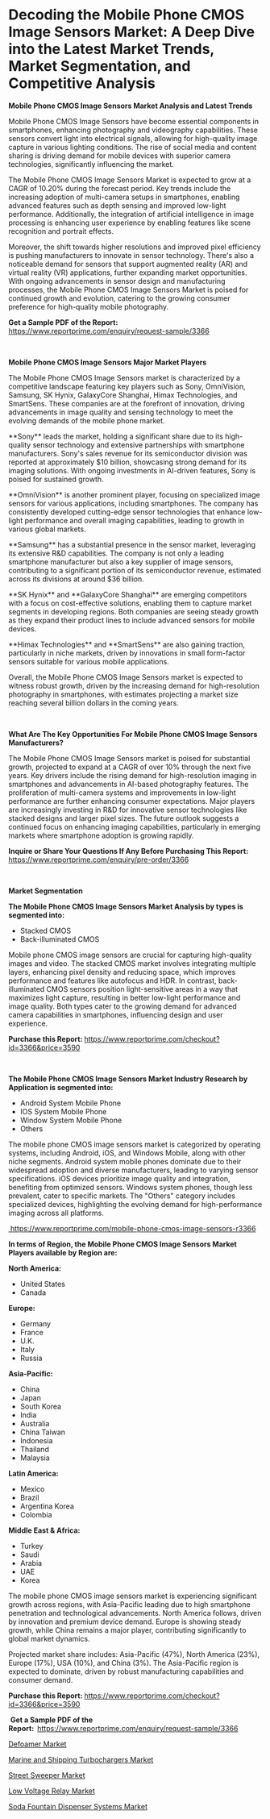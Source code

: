 <p><h1>Decoding the Mobile Phone CMOS Image Sensors Market: A Deep Dive into the Latest Market Trends, Market Segmentation, and Competitive Analysis</h1></p><p><strong>Mobile Phone CMOS Image Sensors Market Analysis and Latest Trends</strong></p>
<p><p>Mobile Phone CMOS Image Sensors have become essential components in smartphones, enhancing photography and videography capabilities. These sensors convert light into electrical signals, allowing for high-quality image capture in various lighting conditions. The rise of social media and content sharing is driving demand for mobile devices with superior camera technologies, significantly influencing the market.</p><p>The Mobile Phone CMOS Image Sensors Market is expected to grow at a CAGR of 10.20% during the forecast period. Key trends include the increasing adoption of multi-camera setups in smartphones, enabling advanced features such as depth sensing and improved low-light performance. Additionally, the integration of artificial intelligence in image processing is enhancing user experience by enabling features like scene recognition and portrait effects.</p><p>Moreover, the shift towards higher resolutions and improved pixel efficiency is pushing manufacturers to innovate in sensor technology. There's also a noticeable demand for sensors that support augmented reality (AR) and virtual reality (VR) applications, further expanding market opportunities. With ongoing advancements in sensor design and manufacturing processes, the Mobile Phone CMOS Image Sensors Market is poised for continued growth and evolution, catering to the growing consumer preference for high-quality mobile photography.</p></p>
<p><strong>Get a Sample PDF of the Report:&nbsp;</strong> <a href="https://www.reportprime.com/enquiry/request-sample/3366?utm_campaign=1088&utm_medium=2&utm_source=Github&utm_content=ia&utm_term=02102024&utm_id=mobile-phone-cmos-image-sensors">https://www.reportprime.com/enquiry/request-sample/3366</a></p>
<p>&nbsp;</p>
<p><strong>Mobile Phone CMOS Image Sensors Major Market Players</strong></p>
<p><p>The Mobile Phone CMOS Image Sensors market is characterized by a competitive landscape featuring key players such as Sony, OmniVision, Samsung, SK Hynix, GalaxyCore Shanghai, Himax Technologies, and SmartSens. These companies are at the forefront of innovation, driving advancements in image quality and sensing technology to meet the evolving demands of the mobile phone market.</p><p>**Sony** leads the market, holding a significant share due to its high-quality sensor technology and extensive partnerships with smartphone manufacturers. Sony's sales revenue for its semiconductor division was reported at approximately $10 billion, showcasing strong demand for its imaging solutions. With ongoing investments in AI-driven features, Sony is poised for sustained growth.</p><p>**OmniVision** is another prominent player, focusing on specialized image sensors for various applications, including smartphones. The company has consistently developed cutting-edge sensor technologies that enhance low-light performance and overall imaging capabilities, leading to growth in various global markets.</p><p>**Samsung** has a substantial presence in the sensor market, leveraging its extensive R&D capabilities. The company is not only a leading smartphone manufacturer but also a key supplier of image sensors, contributing to a significant portion of its semiconductor revenue, estimated across its divisions at around $36 billion.</p><p>**SK Hynix** and **GalaxyCore Shanghai** are emerging competitors with a focus on cost-effective solutions, enabling them to capture market segments in developing regions. Both companies are seeing steady growth as they expand their product lines to include advanced sensors for mobile devices.</p><p>**Himax Technologies** and **SmartSens** are also gaining traction, particularly in niche markets, driven by innovations in small form-factor sensors suitable for various mobile applications.</p><p>Overall, the Mobile Phone CMOS Image Sensors market is expected to witness robust growth, driven by the increasing demand for high-resolution photography in smartphones, with estimates projecting a market size reaching several billion dollars in the coming years.</p></p>
<p>&nbsp;</p>
<p><strong>What Are The Key Opportunities For Mobile Phone CMOS Image Sensors Manufacturers?</strong></p>
<p><p>The Mobile Phone CMOS Image Sensors market is poised for substantial growth, projected to expand at a CAGR of over 10% through the next five years. Key drivers include the rising demand for high-resolution imaging in smartphones and advancements in AI-based photography features. The proliferation of multi-camera systems and improvements in low-light performance are further enhancing consumer expectations. Major players are increasingly investing in R&D for innovative sensor technologies like stacked designs and larger pixel sizes. The future outlook suggests a continued focus on enhancing imaging capabilities, particularly in emerging markets where smartphone adoption is growing rapidly.</p></p>
<p><strong>Inquire or Share Your Questions If Any Before Purchasing This Report:</strong> <a href="https://www.reportprime.com/enquiry/pre-order/3366?utm_campaign=1088&utm_medium=2&utm_source=Github&utm_content=ia&utm_term=02102024&utm_id=mobile-phone-cmos-image-sensors">https://www.reportprime.com/enquiry/pre-order/3366</a></p>
<p>&nbsp;</p>
<p><strong>Market Segmentation</strong></p>
<p><strong>The Mobile Phone CMOS Image Sensors Market Analysis by types is segmented into:</strong></p>
<p><ul><li>Stacked CMOS</li><li>Back-illuminated CMOS</li></ul></p>
<p><p>Mobile phone CMOS image sensors are crucial for capturing high-quality images and video. The stacked CMOS market involves integrating multiple layers, enhancing pixel density and reducing space, which improves performance and features like autofocus and HDR. In contrast, back-illuminated CMOS sensors position light-sensitive areas in a way that maximizes light capture, resulting in better low-light performance and image quality. Both types cater to the growing demand for advanced camera capabilities in smartphones, influencing design and user experience.</p></p>
<p><strong>Purchase this Report:&nbsp;</strong><a href="https://www.reportprime.com/checkout?id=3366&price=3590&utm_campaign=1088&utm_medium=2&utm_source=Github&utm_content=ia&utm_term=02102024&utm_id=mobile-phone-cmos-image-sensors">https://www.reportprime.com/checkout?id=3366&price=3590</a></p>
<p>&nbsp;</p>
<p><strong>The Mobile Phone CMOS Image Sensors Market Industry Research by Application is segmented into:</strong></p>
<p><ul><li>Android System Mobile Phone</li><li>IOS System Mobile Phone</li><li>Window System Mobile Phone</li><li>Others</li></ul></p>
<p><p>The mobile phone CMOS image sensors market is categorized by operating systems, including Android, iOS, and Windows Mobile, along with other niche segments. Android system mobile phones dominate due to their widespread adoption and diverse manufacturers, leading to varying sensor specifications. iOS devices prioritize image quality and integration, benefiting from optimized sensors. Windows system phones, though less prevalent, cater to specific markets. The "Others" category includes specialized devices, highlighting the evolving demand for high-performance imaging across all platforms.</p></p>
<p><a href="https://www.reportprime.com/mobile-phone-cmos-image-sensors-r3366?utm_campaign=1088&utm_medium=2&utm_source=Github&utm_content=ia&utm_term=02102024&utm_id=mobile-phone-cmos-image-sensors">&nbsp;https://www.reportprime.com/mobile-phone-cmos-image-sensors-r3366</a></p>
<p><strong>In terms of Region, the Mobile Phone CMOS Image Sensors Market Players available by Region are:</strong></p>
<p>
    <p> <strong> North America: </strong>
        <ul>
            <li>United States</li>
            <li>Canada</li>
        </ul>
        </p> 
    <p> <strong> Europe: </strong>
        <ul>
            <li>Germany</li>
            <li>France</li>
            <li>U.K.</li>
            <li>Italy</li>
            <li>Russia</li>
        </ul>
        </p> 
    <p> <strong> Asia-Pacific: </strong>
        <ul>
            <li>China</li>
            <li>Japan</li>
            <li>South Korea</li>
            <li>India</li>
            <li>Australia</li>
            <li>China Taiwan</li>
            <li>Indonesia</li>
            <li>Thailand</li>
            <li>Malaysia</li>
        </ul>
        </p> 
    <p> <strong> Latin America: </strong>
        <ul>
            <li>Mexico</li>
            <li>Brazil</li>
            <li>Argentina Korea</li>
            <li>Colombia</li>
        </ul>
        </p> 
    <p> <strong> Middle East & Africa: </strong>
        <ul>
            <li>Turkey</li>
            <li>Saudi</li>
            <li>Arabia</li>
            <li>UAE</li>
            <li>Korea</li>
        </ul>
    </p>
    </p>
<p><p>The mobile phone CMOS image sensors market is experiencing significant growth across regions, with Asia-Pacific leading due to high smartphone penetration and technological advancements. North America follows, driven by innovation and premium device demand. Europe is showing steady growth, while China remains a major player, contributing significantly to global market dynamics. </p><p>Projected market share includes: Asia-Pacific (47%), North America (23%), Europe (17%), USA (10%), and China (3%). The Asia-Pacific region is expected to dominate, driven by robust manufacturing capabilities and consumer demand.</p></p>
<p><strong>Purchase this Report: </strong><a href="https://www.reportprime.com/checkout?id=3366&price=3590&utm_campaign=1088&utm_medium=2&utm_source=Github&utm_content=ia&utm_term=02102024&utm_id=mobile-phone-cmos-image-sensors">https://www.reportprime.com/checkout?id=3366&price=3590</a></p>
<p>&nbsp;<strong>Get a Sample PDF of the Report:&nbsp;&nbsp;</strong><a href="https://www.reportprime.com/enquiry/request-sample/3366?utm_campaign=1088&utm_medium=2&utm_source=Github&utm_content=ia&utm_term=02102024&utm_id=mobile-phone-cmos-image-sensors">https://www.reportprime.com/enquiry/request-sample/3366</a></p>
<p><strong></strong></p>
<p><p><a href="https://www.linkedin.com/pulse/evaluating-global-defoamer-market-trends-growth-opportunities-smxwf?trackingId=o2Flc2lpTw2GsHy%2FNS9kEA%3D%3D&utm_campaign=1088&utm_medium=2&utm_source=Github&utm_content=ia&utm_term=02102024&utm_id=mobile-phone-cmos-image-sensors">Defoamer Market</a></p><p><a href="https://issuu.com/reportprime-2/docs/marine-and-shipping-turbochargers-m_1f17286e5b3b96?utm_campaign=1088&utm_medium=2&utm_source=Github&utm_content=ia&utm_term=02102024&utm_id=mobile-phone-cmos-image-sensors">Marine and Shipping Turbochargers Market</a></p><p><a href="https://www.linkedin.com/pulse/what-innovations-market-trends-shaping-street-sweeper-zcy7e?trackingId=jAy9kW6ATBaiCrrYcVcNDg%3D%3D&utm_campaign=1088&utm_medium=2&utm_source=Github&utm_content=ia&utm_term=02102024&utm_id=mobile-phone-cmos-image-sensors">Street Sweeper Market</a></p><p><a href="https://github.com/Annahawkins697/Market-Research-Report-List-1/blob/main/low-voltage-relay-market.md?utm_campaign=1088&utm_medium=2&utm_source=Github&utm_content=ia&utm_term=02102024&utm_id=mobile-phone-cmos-image-sensors">Low Voltage Relay Market</a></p><p><a href="https://issuu.com/reportprime-2/docs/soda-fountain-dispenser-systems-mar_12ebe876c9146a?utm_campaign=1088&utm_medium=2&utm_source=Github&utm_content=ia&utm_term=02102024&utm_id=mobile-phone-cmos-image-sensors">Soda Fountain Dispenser Systems Market</a></p></p>